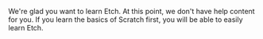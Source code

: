 We're glad you want to learn Etch. At this point, we don't have help content for you. If you learn the basics of Scratch first, you will be able to easily learn Etch.
